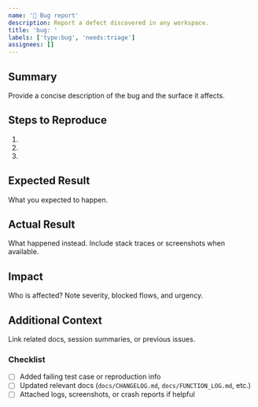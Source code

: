 ```yaml
---
name: '🐛 Bug report'
description: Report a defect discovered in any workspace.
title: 'bug: '
labels: ['type:bug', 'needs:triage']
assignees: []
---
```


## Summary

Provide a concise description of the bug and the surface it affects.

## Steps to Reproduce

1.
2.
3.

## Expected Result

What you expected to happen.

## Actual Result

What happened instead. Include stack traces or screenshots when available.

## Impact

Who is affected? Note severity, blocked flows, and urgency.

## Additional Context

Link related docs, session summaries, or previous issues.

### Checklist

- [ ] Added failing test case or reproduction info
- [ ] Updated relevant docs (`docs/CHANGELOG.md`, `docs/FUNCTION_LOG.md`, etc.)
- [ ] Attached logs, screenshots, or crash reports if helpful
